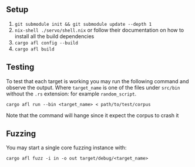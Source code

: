 
## Setup

1. `git submodule init && git submodule update --depth 1`
1. `nix-shell ./servo/shell.nix` or follow their documentation on how to install all the build dependencies
1. `cargo afl config --build`
1. `cargo afl build`

## Testing

To test that each target is working you may run the following command and observe the output. Where `target_name` is one of the files under `src/bin` without the `.rs` extension: for example `random_script`.

`cargo afl run --bin <target_name> < path/to/test/corpus`

Note that the command will hange since it expect the corpus to crash it

## Fuzzing

You may start a single core fuzzing instance with: 

`cargo afl fuzz -i in -o out target/debug/<target_name>`
